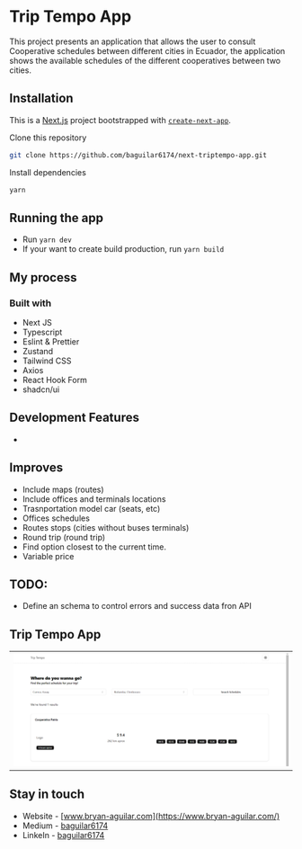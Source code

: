 # Trip Tempo App

This project presents an application that allows the user to consult Cooperative schedules between different cities in Ecuador, the application shows the available schedules of the different cooperatives between two cities.

## Installation

This is a [Next.js](https://nextjs.org/) project bootstrapped with [`create-next-app`](https://github.com/vercel/next.js/tree/canary/packages/create-next-app).

Clone this repository

```bash
git clone https://github.com/baguilar6174/next-triptempo-app.git
```

Install dependencies

```bash
yarn
```

## Running the app

- Run `yarn dev`
- If your want to create build production, run `yarn build`

## My process

### Built with

- Next JS
- Typescript
- Eslint & Prettier
- Zustand
- Tailwind CSS
- Axios
- React Hook Form
- shadcn/ui

## Development Features

-

## Improves

- Include maps (routes)
- Include offices and terminals locations
- Trasnportation model car (seats, etc)
- Offices schedules
- Routes stops (cities without buses terminals)
- Round trip (round trip)
- Find option closest to the current time.
- Variable price

## TODO:

- Define an schema to control errors and success data fron API

## Trip Tempo App

<table>
  <tr>
    <td align="center" valign="center"><img src="./media/1.png" width="100%"></td>
  </tr>
</table>

## Stay in touch

- Website - [www.bryan-aguilar.com](https://www.bryan-aguilar.com/)
- Medium - [baguilar6174](https://baguilar6174.medium.com/)
- LinkeIn - [baguilar6174](https://www.linkedin.com/in/baguilar6174)
